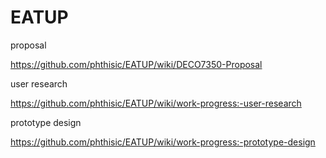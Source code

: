 # EATUP
proposal

https://github.com/phthisic/EATUP/wiki/DECO7350-Proposal

user research

https://github.com/phthisic/EATUP/wiki/work-progress:-user-research

prototype design

https://github.com/phthisic/EATUP/wiki/work-progress:-prototype-design
